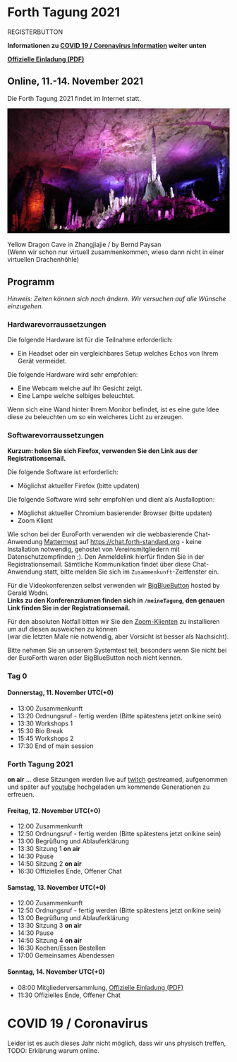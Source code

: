 # Forth Tagung 2021
REGISTERBUTTON

__Informationen zu [COVID 19 / Coronavirus Information](#covid-19--coronavirus) weiter unten__

__[Offizielle Einladung (PDF)](/files/2021/FG-Mitgliederversammlung-2021-11-14.pdf)__

## Online, 11.-14. November 2021
Die Forth Tagung 2021 findet im Internet statt.

![Internethöhle](/images/2021/cave.jpg)

Yellow Dragon Cave in Zhangjiajie / by Bernd Paysan  
(Wenn wir schon nur virtuell zusammenkommen, wieso dann nicht in einer virtuellen Drachenhöhle)

## Programm

_Hinweis: Zeiten können sich noch ändern._
_Wir versuchen auf alle Wünsche einzugehen._

### Hardwarevorraussetzungen
Die folgende Hardware ist für die Teilnahme erforderlich:
- Ein Headset oder ein vergleichbares Setup welches Echos von Ihrem Gerät vermeidet.

Die folgende Hardware wird sehr empfohlen:
- Eine Webcam welche auf Ihr Gesicht zeigt.
- Eine Lampe welche selbiges beleuchtet.

Wenn sich eine Wand hinter Ihrem Monitor befindet, ist es eine gute Idee diese zu beleuchten um so ein weicheres Licht zu erzeugen. 

### Softwarevorraussetzungen

__Kurzum: holen Sie sich Firefox, verwenden Sie den Link aus der Registrationsemail.__

Die folgende Software ist erforderlich:
- Möglichst aktueller Firefox (bitte updaten)

Die folgende Software wird sehr empfohlen und dient als Ausfalloption:
- Möglichst aktueller Chromium basierender Browser (bitte updaten)
- Zoom Klient

Wie schon bei der EuroForth verwenden wir die webbasierende Chat-Anwendung [Mattermost](https://mattermost.com/) auf https://chat.forth-standard.org - keine Installation notwendig, gehostet von Vereinsmitgliedern mit Datenschutzempfinden ;).
Den Anmeldelink hierfür finden Sie in der Registrationsemail.
Sämtliche Kommunikation findet über diese Chat-Anwendung statt, bitte melden Sie sich im `Zusammenkunft`-Zeitfenster ein.

Für die Videokonferenzen selbst verwenden wir [BigBlueButton](https://bigbluebutton.org/) hosted by Gerald Wodni.  
__Links zu den Konferenzräumen finden sich in `/meineTagung`, den genauen Link finden Sie in der Registrationsemail.__

Für den absoluten Notfall bitten wir Sie den [Zoom-Klienten](https://zoom.us/)
zu installieren um auf diesen ausweichen zu können  
(war die letzten Male nie notwendig, aber Vorsicht ist besser als Nachsicht).

Bitte nehmen Sie an unserem Systemtest teil, besonders wenn Sie nicht bei der EuroForth waren oder BigBlueButton noch nicht kennen.

### Tag 0

#### Donnerstag, 11. November UTC(+0)
- 13:00 Zusammenkunft
- 13:20 Ordnungsruf - fertig werden (Bitte spätestens jetzt onlkine sein)
- 13:30 Workshops 1
- 15:30 Bio Break
- 15:45 Workshops 2
- 17:30 End of main session

### Forth Tagung 2021
**on air** ... diese Sitzungen werden live auf [twitch](https://www.twitch.tv/4ther) gestreamed, aufgenommen und später auf [youtube](https://www.youtube.com/channel/UC_mpkwOO_1ILd66GUTNVPQg) hochgeladen um kommende Generationen zu erfreuen.

#### Freitag, 12. November UTC(+0)
- 12:00 Zusammenkunft
- 12:50 Ordnungsruf - fertig werden (Bitte spätestens jetzt onlkine sein)
- 13:00 Begrüßung und Ablauferklärung
- 13:30 Sitzung 1 **on air**
- 14:30 Pause
- 14:50 Sitzung 2 **on air**
- 16:30 Offizielles Ende, Offener Chat

#### Samstag, 13. November UTC(+0)
- 12:00 Zusammenkunft
- 12:50 Ordnungsruf - fertig werden (Bitte spätestens jetzt onlkine sein)
- 13:00 Begrüßung und Ablauferklärung
- 13:30 Sitzung 3 **on air**
- 14:30 Pause
- 14:50 Sitzung 4 **on air**
- 16:30 Kochen/Essen Bestellen
- 17:00 Gemeinsames Abendessen

#### Sonntag, 14. November UTC(+0)
- 08:00 Mitgliederversammlung, [Offizielle Einladung (PDF)](/files/2021/FG-Mitgliederversammlung-2021-11-14.pdf)
- 11:30 Offizielles Ende, Offener Chat

# COVID 19 / Coronavirus
Leider ist es auch dieses Jahr nicht möglich, dass wir uns physisch treffen, 
TODO: Erklärung warum online.

